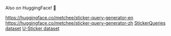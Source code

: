 Also on HuggingFace! 🤗

https://huggingface.co/metchee/sticker-query-generator-en
https://huggingface.co/metchee/sticker-query-generator-zh
[StickerQueries dataset](https://huggingface.co/datasets/metchee/sticker-queries)
[U-Sticker dataset](https://huggingface.co/datasets/metchee/u-sticker)
